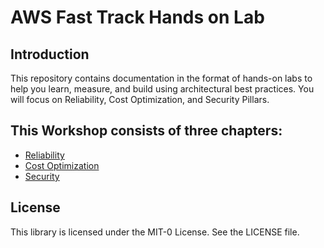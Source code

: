 # AWS Fast Track Hands on Lab

## Introduction

This repository contains documentation in the format of hands-on labs to help you learn, measure, and build using architectural best practices. You will focus on Reliability, Cost Optimization, and Security Pillars. 

## This Workshop consists of three chapters:

* [Reliability](./content/reliability/index.md)
* [Cost Optimization](./content/costoptimization/index.md)
* [Security](./content/security/index.md)

## License

This library is licensed under the MIT-0 License. See the LICENSE file.

